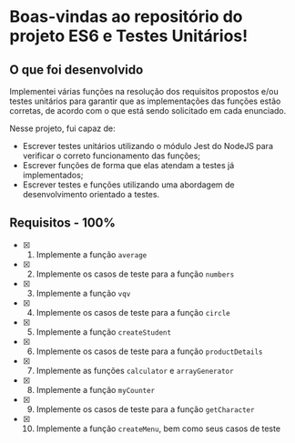 # Boas-vindas ao repositório do projeto ES6 e Testes Unitários!

## O que foi desenvolvido 

  Implementei várias funções na resolução dos requisitos propostos e/ou testes unitários para garantir que as implementações das funções estão corretas, de acordo com o que está sendo solicitado em cada enunciado.

  Nesse projeto, fui capaz de:

  - Escrever testes unitários utilizando o módulo Jest do NodeJS para verificar o correto funcionamento das funções;
  - Escrever funções de forma que elas atendam a testes já implementados;
  - Escrever testes e funções utilizando uma abordagem de desenvolvimento orientado a testes.

## Requisitos - 100%

- [x] 1. Implemente a função `average`

- [x] 2. Implemente os casos de teste para a função `numbers`

- [x] 3. Implemente a função `vqv`

- [x] 4. Implemente os casos de teste para a função `circle`

- [x] 5. Implemente a função `createStudent`

- [x] 6. Implemente os casos de teste para a função `productDetails`

- [x] 7. Implemente as funções `calculator` e `arrayGenerator`

- [x] 8. Implemente a função `myCounter`

- [x] 9. Implemente os casos de teste para a função `getCharacter`

- [x] 10. Implemente a função `createMenu`, bem como seus casos de teste

